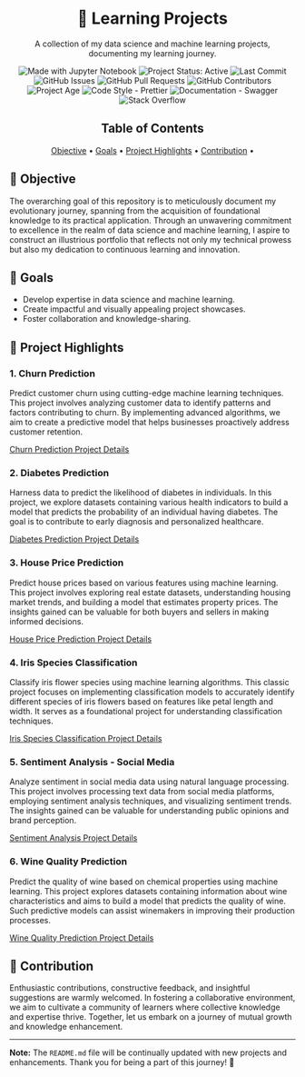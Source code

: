<!-- Project Title -->
<h1 align="center">🚀 Learning Projects</h1>

<!-- Project Description -->
<p align="center">A collection of my data science and machine learning projects, documenting my learning journey.</p>

<!-- Badges -->
<p align="center">

  <!-- Made With -->
  <img src="https://img.shields.io/badge/Made%20With-Jupyter%20Notebook-orange.svg" alt="Made with Jupyter Notebook">

  <!-- Project Status -->
  <img src="https://img.shields.io/badge/Status-Active-brightgreen.svg" alt="Project Status: Active">
  
  <!-- Last Commit -->
  <img src="https://img.shields.io/github/last-commit/InbaIniyan/learning-projects" alt="Last Commit">

  <!-- Issues -->
  <img src="https://img.shields.io/github/issues/InbaIniyan/learning-projects" alt="GitHub Issues">

  <!-- Pull Requests -->
  <img src="https://img.shields.io/github/issues-pr/InbaIniyan/learning-projects" alt="GitHub Pull Requests">

  <!-- Contributors -->
  <img src="https://img.shields.io/github/contributors/InbaIniyan/learning-projects" alt="GitHub Contributors">

  <!-- Project Age - Since Date -->
  <img src="https://img.shields.io/date/1672530000?label=Project%20Age&style=flat&logo=calver" alt="Project Age">

  <!-- Code Style - Prettier -->
  <img src="https://img.shields.io/badge/Code%20Style-Prettier-ff69b4.svg" alt="Code Style - Prettier">

  <!-- Documentation - Swagger -->
  <img src="https://img.shields.io/badge/Documentation-Swagger-blue.svg" alt="Documentation - Swagger">

  <!-- Community - Stack Overflow -->
  <img src="https://img.shields.io/stackexchange/stackoverflow/r/23217851?label=Stack%20Overflow&style=flat&logo=stackoverflow" alt="Stack Overflow">
  
</p>

<!-- Table of Contents -->
<h2 align="center">Table of Contents</h2>

<p align="center">
  <a href="#-objective">Objective</a> •
  <a href="#-goals">Goals</a> •
  <a href="#-project-highlights">Project Highlights</a> •
  <a href="#-contribution">Contribution</a> •
</p>

<!-- Objective Section -->
## 🎯 Objective

The overarching goal of this repository is to meticulously document my evolutionary journey, spanning from the acquisition of foundational knowledge to its practical application. Through an unwavering commitment to excellence in the realm of data science and machine learning, I aspire to construct an illustrious portfolio that reflects not only my technical prowess but also my dedication to continuous learning and innovation.

<!-- Goals Section -->
## 🌟 Goals

- Develop expertise in data science and machine learning.
- Create impactful and visually appealing project showcases.
- Foster collaboration and knowledge-sharing.

<!-- Project Highlights Section -->
## 📂 Project Highlights

### 1. Churn Prediction
   Predict customer churn using cutting-edge machine learning techniques. This project involves analyzing customer data to identify patterns and factors contributing to churn. By implementing advanced algorithms, we aim to create a predictive model that helps businesses proactively address customer retention.

   [Churn Prediction Project Details](Churn%20Prediction/README.md)

### 2. Diabetes Prediction
   Harness data to predict the likelihood of diabetes in individuals. In this project, we explore datasets containing various health indicators to build a model that predicts the probability of an individual having diabetes. The goal is to contribute to early diagnosis and personalized healthcare.

   [Diabetes Prediction Project Details](Diabetes%20Prediction/README.md)

### 3. House Price Prediction
   Predict house prices based on various features using machine learning. This project involves exploring real estate datasets, understanding housing market trends, and building a model that estimates property prices. The insights gained can be valuable for both buyers and sellers in making informed decisions.

   [House Price Prediction Project Details](House%20Price%20Prediction/README.md)

### 4. Iris Species Classification
   Classify iris flower species using machine learning algorithms. This classic project focuses on implementing classification models to accurately identify different species of iris flowers based on features like petal length and width. It serves as a foundational project for understanding classification techniques.

   [Iris Species Classification Project Details](Iris%20Species%20Classification/README.md)

### 5. Sentiment Analysis - Social Media
   Analyze sentiment in social media data using natural language processing. This project involves processing text data from social media platforms, employing sentiment analysis techniques, and visualizing sentiment trends. The insights gained can be valuable for understanding public opinions and brand perception.

   [Sentiment Analysis Project Details](Sentiment%20Analysis%20-%20Social%20Media/README.md)

### 6. Wine Quality Prediction
   Predict the quality of wine based on chemical properties using machine learning. This project explores datasets containing information about wine characteristics and aims to build a model that predicts the quality of wine. Such predictive models can assist winemakers in improving their production processes.

   [Wine Quality Prediction Project Details](Wine%20Quality%20Prediction/README.md)


<!-- Contribution Section -->
## 🤝 Contribution

Enthusiastic contributions, constructive feedback, and insightful suggestions are warmly welcomed. In fostering a collaborative environment, we aim to cultivate a community of learners where collective knowledge and expertise thrive. Together, let us embark on a journey of mutual growth and knowledge enhancement.


---

**Note:** The `README.md` file will be continually updated with new projects and enhancements. Thank you for being a part of this journey! 🙌
